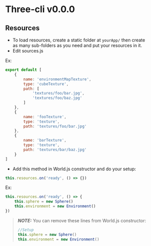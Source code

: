 
# Three-cli v0.0.0

## Resources

- To load resources, create a static folder at `yourApp/` then create  
as many sub-folders as you need and put your resources in it.
- Edit sources.js

Ex:
```javascript
export default [
    {
        name: 'environmentMapTexture',
        type: 'cubeTexture',
        path: [
            'textures/foo/bar.jpg',     
            'textures/foo/baz.jpg'
        ]
    },
    {
        name: 'fooTexture',
        type: 'texture',
        path: 'textures/foo/bar.jpg'
    },
    {
        name: 'barTexture',
        type: 'texture',
        path: 'textures/bar/baz.jpg'
    }
]
```

- Add this method in World.js constructor and do your setup:

```javascript
this.resources.on('ready', () => {})
```

Ex:

```javascript
this.resources.on('ready', () => {    
    this.sphere = new Sphere()
    this.environment = new Environment()
})
```

> **_NOTE:_**  You can remove these lines from World.js constructor:
>```javascript
> //Setup
> this.sphere = new Sphere()
> this.environment = new Environment()

